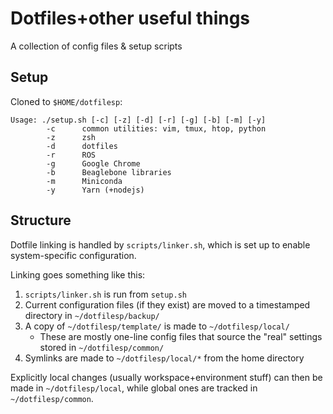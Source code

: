 # Dotfiles+other useful things

A collection of config files & setup scripts

## Setup

Cloned to `$HOME/dotfilesp`:

```
Usage: ./setup.sh [-c] [-z] [-d] [-r] [-g] [-b] [-m] [-y]
        -c      common utilities: vim, tmux, htop, python
        -z      zsh
        -d      dotfiles
        -r      ROS
        -g      Google Chrome
        -b      Beaglebone libraries
        -m      Miniconda
        -y      Yarn (+nodejs)
```

## Structure

Dotfile linking is handled by `scripts/linker.sh`, which is set up to enable
system-specific configuration.

Linking goes something like this:

1. `scripts/linker.sh` is run from `setup.sh`
2. Current configuration files (if they exist) are moved to a timestamped
   directory in `~/dotfilesp/backup/`
3. A copy of `~/dotfilesp/template/` is made to `~/dotfilesp/local/`
   - These are mostly one-line config files that source the "real" settings
     stored in `~/dotfilesp/common/`
4. Symlinks are made to `~/dotfilesp/local/*` from the home directory

Explicitly local changes (usually workspace+environment stuff) can then be made
in `~/dotfilesp/local`, while global ones are tracked in `~/dotfilesp/common`.
